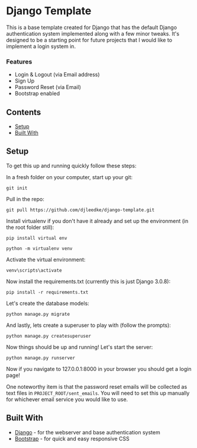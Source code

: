 # Django Template

This is a base template created for Django that has the default Django 
authentication system implemented along with a few minor tweaks.  It's designed to be a starting point for future projects that I would like to implement a login system in.

### Features

- Login & Logout (via Email address) 
- Sign Up
- Password Reset (via Email)
- Bootstrap enabled

## Contents
- [Setup](#setup)
- [Built With](#built-with)

## Setup
To get this up and running quickly follow these steps:

In a fresh folder on your computer, start up your git:
```
git init
```
Pull in the repo:
```
git pull https://github.com/djleedke/django-template.git
```

Install virtualenv if you don't have it already and set up the environment (in the root folder still):
```
pip install virtual env
```
```
python -m virtualenv venv
```
Activate the virtual environment:
```
venv\scripts\activate
```

Now install the requirements.txt (currently this is just Django 3.0.8):
```
pip install -r requirements.txt
```

Let's create the database models:
```
python manage.py migrate
```

And lastly, lets create a superuser to play with (follow the prompts):
```
python manage.py createsuperuser
```

Now things should be up and running!  Let's start the server:
```
python manage.py runserver
```
Now if you navigate to 127.0.0.1:8000 in your browser you should get a login page!

One noteworthy item is that the password reset emails will be collected as text files in ```PROJECT_ROOT/sent_emails```.  You will need to set this up manually for whichever email service you would like to use.  



## Built With
- [Django](https://www.djangoproject.com/start/overview/) - for the webserver and base authentication system
- [Bootstrap](https://getbootstrap.com/docs/4.0/getting-started/introduction/) - for quick and easy responsive CSS